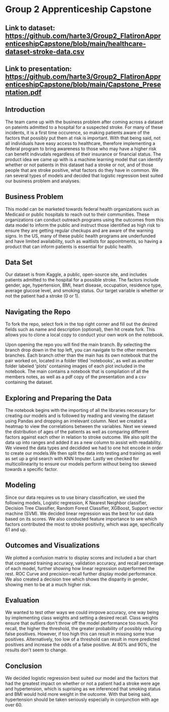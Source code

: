 # Group 2 Apprenticeship Capstone

## Link to dataset: https://github.com/harte3/Group2_FlatironApprenticeshipCapstone/blob/main/healthcare-dataset-stroke-data.csv

## Link to presentation: https://github.com/harte3/Group2_FlatironApprenticeshipCapstone/blob/main/Capstone_Presentation.pdf


## Introduction

The team came up with the business problem after coming across a dataset on pateints admitted to a hospital for a suspected stroke. For many of these incidents, it is a first time occurence, so making patients aware of the factors that possibly put them at risk is important. With that being said, not all individuals have easy access to healthcare, therefore implementing a federal program to bring awareness to those who may have a higher risk can benefit indivudals regardless of their insurance or financial status. The product idea we came up with is a machine learning model that can identify whether or not patients in this dataset had a stroke or not, and of those people that are stroke positive, what factors do they have in common. We ran several types of models and decided that logistic regression best suited our business problem and analyses.



## Business Problem

This model can be marketed towards federal health organizations such as Medicaid or public hospitals to reach out to their communities. These organizations can conduct outreach programs using the outcomes from this data model to inform the public and instruct those identified as high risk to ensure they are getting regular checkups and are aware of the warning signs. In the US, many of these public health programs are underfunded and have limited availability, such as waitlists for appointments, so having a product that can inform patients is essential for public health.



## Data Set

Our dataset is from Kaggle, a public, open-source site, and includes patients admitted to the hospital for a possible stroke. The factors include gender, age, hypertension, BMI, heart disease, occupation, residence type, average glucose level, and smoking status. Our target variable is whether or not the patient had a stroke (0 or 1).



## Navigating the Repo

To fork the repo, select fork in the top right corner and fill out the desired fields such as name and description (optional), then hit create fork. This allows you to clone a local copy to conduct your own work on the notebook.

Upon opening the repo you will find the main branch. By selecting the branch drop down in the top left, you can navigate to the other members branches. Each branch other than the main has its own notebook that the pair worked on, located in a folder titled 'notebooks', as well as another folder labeled 'plots' containing images of each plot included in the notebook. The main contains a notebook that is compilation of all the members notes, as well as a pdf copy of the presentation and a csv containing the dataset.



## Exploring and Preparing the Data

The notebook begins with the importing of all the libraries necessary for creating our models and is followed by reading and viewing the dataset using Pandas and dropping an irrelevant column. Next we created a heatmap to view the correlations between the variables. Next we viewed the distribution of ages of the patients as well as comparing different factors against each other in relation to stroke outcome. We also split the data up into ranges and added it as a new column to assist with readability. We viewed the data types and decidided we had to one hot encode in order to create our models.We then split the data into testing and training as well as set up a grid search with KNN Imputer. Lastly we checked for multicollinearity to ensure our models perform without being too skewed towards a specific factor.



## Modeling

Since our data requires us to use binary classification, we used the following models, Logistic regression, K Nearest Neighbor classifier, Decision Tree Classifier, Random Forest Classifier, XGBoost, Support vector machine (SVM). We decided linear regression was the best for out data based on its scores. We also conducted feature importance to see which factors contributed the most to stroke positivity, which was age, specifically 61 and up. 



## Outcomes and Visualizations

We plotted a confusion matrix to display scores and included a bar chart that compared training accuracy, validation accuracy, and recall percentage of each model, further showing how linear regression outperformed the rest. ROC Curve and precision-recall further display model performance. We also created a decision tree which shows the disparity in gender, showing men to be at a much higher risk.



## Evaluation

We wanted to test other ways we could imrpove accuracy, one way being by implementing class weights and setting a desired recall. Class weights ensure that outliers don't throw off the model performance too much. For recall, the higher the threshold, the greater probability of possibly reducing false positives. However, if too high this can result in missing some true positives. Alternatively, too low of a threshold can result in more predicted positives and increase the odds of a false positive. At 80% and 90%, the results don't seem to change. 



## Conclusion

We decided logistic regression best suited our model and the factors that had the greatest impact on whether or not a patient had a stroke were age and hypertension, which is suprising as we inferenced that smoking status and BMI would hold more weight in the outcome. With that being said, hypertension should be taken seriously especially in conjunction with age over 60.






